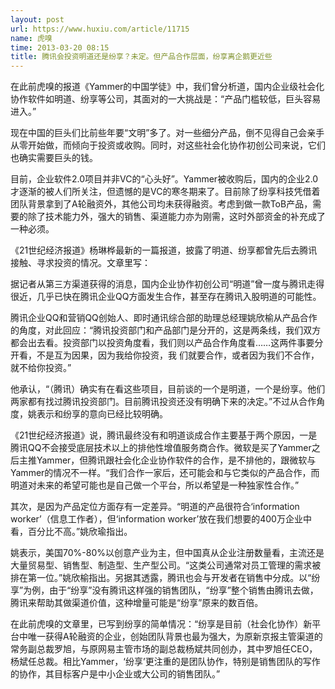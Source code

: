 ```yaml
---
layout: post
url: https://www.huxiu.com/article/11715
name: 虎嗅
time: 2013-03-20 08:15
title: 腾讯会投资明道还是纷享？未定。但产品合作层面，纷享离企鹅更近些
---
```

在此前虎嗅的报道《Yammer的中国学徒》中，我们曾分析道，国内企业级社会化协作软件如明道、纷享等公司，其面对的一大挑战是：“产品门槛较低，巨头容易进入。”

现在中国的巨头们比前些年要“文明”多了。对一些细分产品，倒不见得自己会亲手从零开始做，而倾向于投资或收购。同时，对这些社会化协作初创公司来说，它们也确实需要巨头的钱。

目前，企业软件2.0项目并非VC的“心头好”。Yammer被收购后，国内的企业2.0才逐渐的被人们所关注，但遗憾的是VC的寒冬期来了。目前除了纷享科技凭借着团队背景拿到了A轮融资外，其他公司均未获得融资。考虑到做一款ToB产品，需要的除了技术能力外，强大的销售、渠道能力亦为刚需，这时外部资金的补充成了一种必须。

《21世纪经济报道》杨琳桦最新的一篇报道，披露了明道、纷享都曾先后去腾讯接触、寻求投资的情况。文章里写：

据记者从第三方渠道获得的消息，国内企业协作初创公司“明道”曾一度与腾讯走得很近，几乎已快在腾讯企业QQ方面发生合作，甚至存在腾讯入股明道的可能性。

腾讯企业QQ和营销QQ创始人、即时通讯综合部的助理总经理姚欣榆从产品合作的角度，对此回应：“腾讯投资部门和产品部门是分开的，这是两条线，我们双方都会出去看。投资部门以投资角度看，我们则以产品合作角度看……这两件事要分开看，不是互为因果，因为我给你投资，我 们就要合作，或者因为我们不合作，就不给你投资。”

他承认，“（腾讯）确实有在看这些项目，目前谈的一个是明道，一个是纷享。他们两家都有找过腾讯投资部门。目前腾讯投资还没有明确下来的决定。”不过从合作角度，姚表示和纷享的意向已经比较明确。

《21世纪经济报道》说，腾讯最终没有和明道谈成合作主要基于两个原因，一是腾讯QQ不会接受底层技术以上的排他性增值服务商合作。微软是买了Yammer之后主推Yammer，但腾讯跟社会化企业协作软件的合作，是不排他的，跟微软与Yammer的情况不一样。“我们合作一家后，还可能会和与它类似的产品合作，而明道对未来的希望可能也是自己做一个平台，所以希望是一种独家性合作。”

其次，是因为产品定位方面存有一定差异。“明道的产品很符合‘information worker’（信息工作者），但‘information worker’放在我们想要的400万企业中看，百分比不高。”姚欣瑜指出。

姚表示，美国70%-80%以创意产业为主，但中国真从企业注册数量看，主流还是大量贸易型、销售型、制造型、生产型公司。“这类公司通常对员工管理的需求被排在第一位。”姚欣榆指出。另据其透露，腾讯也会与开发者在销售中分成。以“纷享”为例，由于“纷享”没有腾讯这样强的销售团队，“纷享”整个销售由腾讯去做，腾讯来帮助其做渠道价值，这种增量可能是“纷享”原来的数百倍。

在此前虎嗅的文章里，已写到纷享的简单情况：“纷享是目前（社会化协作）新平台中唯一获得A轮融资的企业，创始团队背景也最为强大，为原新京报主管渠道的常务副总裁罗旭，与原网易主管市场的副总裁杨斌共同创办，其中罗旭任CEO，杨斌任总裁。相比Yammer，‘纷享’更注重的是团队协作，特别是销售团队的写作的协作，其目标客户是中小企业或大公司的销售团队。”

